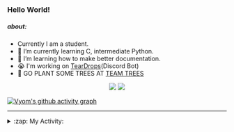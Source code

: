 ### Hello World!

##### about:
- Currently I am a student.
- 🌱 I’m currently learning C, intermediate Python.
- 🌱 I’m learning how to make better documentation.
- 😭 I'm working on [TearDrops](https://github.com/Vyvy-vi/TearDrops)(Discord Bot)
- 🌱 GO PLANT SOME TREES AT [TEAM TREES](https://teamtrees.org/)

<p align="center">
  <a href="https://twitter.com/Vyvy_viM"><img target="_blank" src="https://img.shields.io/badge/twitter%20@Vyvy_viM-0D95E8?style=for-the-badge&logo=twitter&logoColor=white"/></a> 
  <a href="https://vyvy-vi.github.io/portfolio"><img target="_blank" src="https://img.shields.io/badge/-I%27m_craving_for_open_source-green?style=for-the-badge&logo=github&logoColor=black"/></a> 
</p>

[![Vyom's github activity graph](https://activity-graph.herokuapp.com/graph?username=Vyvy-vi)](https://github.com/ashutosh00710/github-readme-activity-graph)

---
<details>
  <summary>:zap: My Activity:</summary>
  
<!--START_SECTION:waka-->
**I'm a Night 🦉** 

```text
🌞 Morning    27 commits     █░░░░░░░░░░░░░░░░░░░░░░░░   4.83% 
🌆 Daytime    144 commits    ██████░░░░░░░░░░░░░░░░░░░   25.76% 
🌃 Evening    238 commits    ██████████░░░░░░░░░░░░░░░   42.58% 
🌙 Night      150 commits    ██████░░░░░░░░░░░░░░░░░░░   26.83%

```
📅 **I'm Most Productive on Sunday** 

```text
Monday       93 commits     ████░░░░░░░░░░░░░░░░░░░░░   16.64% 
Tuesday      93 commits     ████░░░░░░░░░░░░░░░░░░░░░   16.64% 
Wednesday    70 commits     ███░░░░░░░░░░░░░░░░░░░░░░   12.52% 
Thursday     91 commits     ████░░░░░░░░░░░░░░░░░░░░░   16.28% 
Friday       34 commits     █░░░░░░░░░░░░░░░░░░░░░░░░   6.08% 
Saturday     77 commits     ███░░░░░░░░░░░░░░░░░░░░░░   13.77% 
Sunday       101 commits    ████░░░░░░░░░░░░░░░░░░░░░   18.07%

```


📊 **This Week I Spent My Time On** 

```text
🔥 Editors: 
Vim                      14 hrs 42 mins      █████████████████████████   100.0%

🐱‍💻 Projects: 
Shepherd-bot             6 hrs 52 mins       ███████████░░░░░░░░░░░░░░   46.74% 
Praise-Bot-Discord       3 hrs 11 mins       █████░░░░░░░░░░░░░░░░░░░░   21.69% 
MLH-bot                  2 hrs 13 mins       ███░░░░░░░░░░░░░░░░░░░░░░   15.12% 
Unknown Project          1 hr 22 mins        ██░░░░░░░░░░░░░░░░░░░░░░░   9.36% 
TEC-Discord-Automation   29 mins             ░░░░░░░░░░░░░░░░░░░░░░░░░   3.39%

```


 Last Updated on 09/07/2021
<!--END_SECTION:waka-->
</details>
